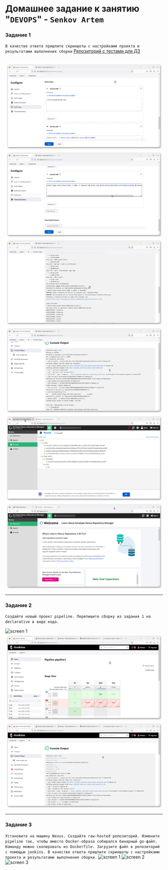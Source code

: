 # Домашнее задание к занятию "`DEVOPS`" - `Senkov Artem`



### Задание 1

`В качестве ответа пришлите скриншоты с настройками проекта и результатами выполнения сборки`
[Репозиторий с тестами для ДЗ](https://github.com/artem-senkov/sdvps-materials)
```
```

![screen 1](https://github.com/artem-senkov/8-03-hw/blob/main/img/config1.png)
![screen 2](https://github.com/artem-senkov/8-03-hw/blob/main/img/config2.png)
![screen 3](https://github.com/artem-senkov/8-03-hw/blob/main/img/result1.png)
![screen 4](https://github.com/artem-senkov/8-03-hw/blob/main/img/result2.png)
![screen 5](https://github.com/artem-senkov/8-03-hw/blob/main/img/repo1.png)
![screen 6](https://github.com/artem-senkov/8-03-hw/blob/main/img/repo2.png)


---

### Задание 2

`Создайте новый проект pipeline.
Перепишите сборку из задания 1 на declarative в виде кода.`

![screen 1](https://github.com/artem-senkov/8-03-hw/blob/main/img/pipeconfig.png.png)
![screen 2](https://github.com/artem-senkov/8-03-hw/blob/main/img/piperesult.png)
![screen 3](https://github.com/artem-senkov/8-03-hw/blob/main/img/pipeconsole.png)

---

### Задание 3

`Установите на машину Nexus.
Создайте raw-hosted репозиторий.
Измените pipeline так, чтобы вместо Docker-образа собирался бинарный go-файл. Команду можно скопировать из Dockerfile.
Загрузите файл в репозиторий с помощью jenkins.
В качестве ответа пришлите скриншоты с настройками проекта и результатами выполнения сборки.`
![screen 1](https://github.com/artem-senkov/8-03-hw/blob/main/img/1pipeconfig.png.png)
![screen 2](https://github.com/artem-senkov/8-03-hw/blob/main/img/1piperesult.png)
![screen 3](https://github.com/artem-senkov/8-03-hw/blob/main/img/1pipeconsole.png)
